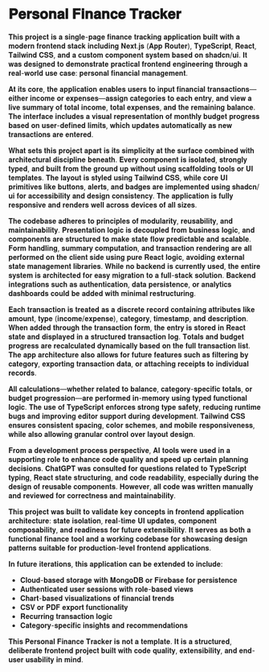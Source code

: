 # 𝐏𝐞𝐫𝐬𝐨𝐧𝐚𝐥 𝐅𝐢𝐧𝐚𝐧𝐜𝐞 𝐓𝐫𝐚𝐜𝐤𝐞𝐫

𝐓𝐡𝐢𝐬 𝐩𝐫𝐨𝐣𝐞𝐜𝐭 𝐢𝐬 𝐚 𝐬𝐢𝐧𝐠𝐥𝐞-𝐩𝐚𝐠𝐞 𝐟𝐢𝐧𝐚𝐧𝐜𝐞 𝐭𝐫𝐚𝐜𝐤𝐢𝐧𝐠 𝐚𝐩𝐩𝐥𝐢𝐜𝐚𝐭𝐢𝐨𝐧 𝐛𝐮𝐢𝐥𝐭 𝐰𝐢𝐭𝐡 𝐚 𝐦𝐨𝐝𝐞𝐫𝐧 𝐟𝐫𝐨𝐧𝐭𝐞𝐧𝐝 𝐬𝐭𝐚𝐜𝐤 𝐢𝐧𝐜𝐥𝐮𝐝𝐢𝐧𝐠 𝐍𝐞𝐱𝐭.𝐣𝐬 (𝐀𝐩𝐩 𝐑𝐨𝐮𝐭𝐞𝐫), 𝐓𝐲𝐩𝐞𝐒𝐜𝐫𝐢𝐩𝐭, 𝐑𝐞𝐚𝐜𝐭, 𝐓𝐚𝐢𝐥𝐰𝐢𝐧𝐝 𝐂𝐒𝐒, 𝐚𝐧𝐝 𝐚 𝐜𝐮𝐬𝐭𝐨𝐦 𝐜𝐨𝐦𝐩𝐨𝐧𝐞𝐧𝐭 𝐬𝐲𝐬𝐭𝐞𝐦 𝐛𝐚𝐬𝐞𝐝 𝐨𝐧 𝐬𝐡𝐚𝐝𝐜𝐧/𝐮𝐢. 𝐈𝐭 𝐰𝐚𝐬 𝐝𝐞𝐬𝐢𝐠𝐧𝐞𝐝 𝐭𝐨 𝐝𝐞𝐦𝐨𝐧𝐬𝐭𝐫𝐚𝐭𝐞 𝐩𝐫𝐚𝐜𝐭𝐢𝐜𝐚𝐥 𝐟𝐫𝐨𝐧𝐭𝐞𝐧𝐝 𝐞𝐧𝐠𝐢𝐧𝐞𝐞𝐫𝐢𝐧𝐠 𝐭𝐡𝐫𝐨𝐮𝐠𝐡 𝐚 𝐫𝐞𝐚𝐥-𝐰𝐨𝐫𝐥𝐝 𝐮𝐬𝐞 𝐜𝐚𝐬𝐞: 𝐩𝐞𝐫𝐬𝐨𝐧𝐚𝐥 𝐟𝐢𝐧𝐚𝐧𝐜𝐢𝐚𝐥 𝐦𝐚𝐧𝐚𝐠𝐞𝐦𝐞𝐧𝐭.

𝐀𝐭 𝐢𝐭𝐬 𝐜𝐨𝐫𝐞, 𝐭𝐡𝐞 𝐚𝐩𝐩𝐥𝐢𝐜𝐚𝐭𝐢𝐨𝐧 𝐞𝐧𝐚𝐛𝐥𝐞𝐬 𝐮𝐬𝐞𝐫𝐬 𝐭𝐨 𝐢𝐧𝐩𝐮𝐭 𝐟𝐢𝐧𝐚𝐧𝐜𝐢𝐚𝐥 𝐭𝐫𝐚𝐧𝐬𝐚𝐜𝐭𝐢𝐨𝐧𝐬—𝐞𝐢𝐭𝐡𝐞𝐫 𝐢𝐧𝐜𝐨𝐦𝐞 𝐨𝐫 𝐞𝐱𝐩𝐞𝐧𝐬𝐞𝐬—𝐚𝐬𝐬𝐢𝐠𝐧 𝐜𝐚𝐭𝐞𝐠𝐨𝐫𝐢𝐞𝐬 𝐭𝐨 𝐞𝐚𝐜𝐡 𝐞𝐧𝐭𝐫𝐲, 𝐚𝐧𝐝 𝐯𝐢𝐞𝐰 𝐚 𝐥𝐢𝐯𝐞 𝐬𝐮𝐦𝐦𝐚𝐫𝐲 𝐨𝐟 𝐭𝐨𝐭𝐚𝐥 𝐢𝐧𝐜𝐨𝐦𝐞, 𝐭𝐨𝐭𝐚𝐥 𝐞𝐱𝐩𝐞𝐧𝐬𝐞𝐬, 𝐚𝐧𝐝 𝐭𝐡𝐞 𝐫𝐞𝐦𝐚𝐢𝐧𝐢𝐧𝐠 𝐛𝐚𝐥𝐚𝐧𝐜𝐞. 𝐓𝐡𝐞 𝐢𝐧𝐭𝐞𝐫𝐟𝐚𝐜𝐞 𝐢𝐧𝐜𝐥𝐮𝐝𝐞𝐬 𝐚 𝐯𝐢𝐬𝐮𝐚𝐥 𝐫𝐞𝐩𝐫𝐞𝐬𝐞𝐧𝐭𝐚𝐭𝐢𝐨𝐧 𝐨𝐟 𝐦𝐨𝐧𝐭𝐡𝐥𝐲 𝐛𝐮𝐝𝐠𝐞𝐭 𝐩𝐫𝐨𝐠𝐫𝐞𝐬𝐬 𝐛𝐚𝐬𝐞𝐝 𝐨𝐧 𝐮𝐬𝐞𝐫-𝐝𝐞𝐟𝐢𝐧𝐞𝐝 𝐥𝐢𝐦𝐢𝐭𝐬, 𝐰𝐡𝐢𝐜𝐡 𝐮𝐩𝐝𝐚𝐭𝐞𝐬 𝐚𝐮𝐭𝐨𝐦𝐚𝐭𝐢𝐜𝐚𝐥𝐥𝐲 𝐚𝐬 𝐧𝐞𝐰 𝐭𝐫𝐚𝐧𝐬𝐚𝐜𝐭𝐢𝐨𝐧𝐬 𝐚𝐫𝐞 𝐞𝐧𝐭𝐞𝐫𝐞𝐝.

𝐖𝐡𝐚𝐭 𝐬𝐞𝐭𝐬 𝐭𝐡𝐢𝐬 𝐩𝐫𝐨𝐣𝐞𝐜𝐭 𝐚𝐩𝐚𝐫𝐭 𝐢𝐬 𝐢𝐭𝐬 𝐬𝐢𝐦𝐩𝐥𝐢𝐜𝐢𝐭𝐲 𝐚𝐭 𝐭𝐡𝐞 𝐬𝐮𝐫𝐟𝐚𝐜𝐞 𝐜𝐨𝐦𝐛𝐢𝐧𝐞𝐝 𝐰𝐢𝐭𝐡 𝐚𝐫𝐜𝐡𝐢𝐭𝐞𝐜𝐭𝐮𝐫𝐚𝐥 𝐝𝐢𝐬𝐜𝐢𝐩𝐥𝐢𝐧𝐞 𝐛𝐞𝐧𝐞𝐚𝐭𝐡. 𝐄𝐯𝐞𝐫𝐲 𝐜𝐨𝐦𝐩𝐨𝐧𝐞𝐧𝐭 𝐢𝐬 𝐢𝐬𝐨𝐥𝐚𝐭𝐞𝐝, 𝐬𝐭𝐫𝐨𝐧𝐠𝐥𝐲 𝐭𝐲𝐩𝐞𝐝, 𝐚𝐧𝐝 𝐛𝐮𝐢𝐥𝐭 𝐟𝐫𝐨𝐦 𝐭𝐡𝐞 𝐠𝐫𝐨𝐮𝐧𝐝 𝐮𝐩 𝐰𝐢𝐭𝐡𝐨𝐮𝐭 𝐮𝐬𝐢𝐧𝐠 𝐬𝐜𝐚𝐟𝐟𝐨𝐥𝐝𝐢𝐧𝐠 𝐭𝐨𝐨𝐥𝐬 𝐨𝐫 𝐔𝐈 𝐭𝐞𝐦𝐩𝐥𝐚𝐭𝐞𝐬. 𝐓𝐡𝐞 𝐥𝐚𝐲𝐨𝐮𝐭 𝐢𝐬 𝐬𝐭𝐲𝐥𝐞𝐝 𝐮𝐬𝐢𝐧𝐠 𝐓𝐚𝐢𝐥𝐰𝐢𝐧𝐝 𝐂𝐒𝐒, 𝐰𝐡𝐢𝐥𝐞 𝐜𝐨𝐫𝐞 𝐔𝐈 𝐩𝐫𝐢𝐦𝐢𝐭𝐢𝐯𝐞𝐬 𝐥𝐢𝐤𝐞 𝐛𝐮𝐭𝐭𝐨𝐧𝐬, 𝐚𝐥𝐞𝐫𝐭𝐬, 𝐚𝐧𝐝 𝐛𝐚𝐝𝐠𝐞𝐬 𝐚𝐫𝐞 𝐢𝐦𝐩𝐥𝐞𝐦𝐞𝐧𝐭𝐞𝐝 𝐮𝐬𝐢𝐧𝐠 𝐬𝐡𝐚𝐝𝐜𝐧/𝐮𝐢 𝐟𝐨𝐫 𝐚𝐜𝐜𝐞𝐬𝐬𝐢𝐛𝐢𝐥𝐢𝐭𝐲 𝐚𝐧𝐝 𝐝𝐞𝐬𝐢𝐠𝐧 𝐜𝐨𝐧𝐬𝐢𝐬𝐭𝐞𝐧𝐜𝐲. 𝐓𝐡𝐞 𝐚𝐩𝐩𝐥𝐢𝐜𝐚𝐭𝐢𝐨𝐧 𝐢𝐬 𝐟𝐮𝐥𝐥𝐲 𝐫𝐞𝐬𝐩𝐨𝐧𝐬𝐢𝐯𝐞 𝐚𝐧𝐝 𝐫𝐞𝐧𝐝𝐞𝐫𝐬 𝐰𝐞𝐥𝐥 𝐚𝐜𝐫𝐨𝐬𝐬 𝐝𝐞𝐯𝐢𝐜𝐞𝐬 𝐨𝐟 𝐚𝐥𝐥 𝐬𝐢𝐳𝐞𝐬.

𝐓𝐡𝐞 𝐜𝐨𝐝𝐞𝐛𝐚𝐬𝐞 𝐚𝐝𝐡𝐞𝐫𝐞𝐬 𝐭𝐨 𝐩𝐫𝐢𝐧𝐜𝐢𝐩𝐥𝐞𝐬 𝐨𝐟 𝐦𝐨𝐝𝐮𝐥𝐚𝐫𝐢𝐭𝐲, 𝐫𝐞𝐮𝐬𝐚𝐛𝐢𝐥𝐢𝐭𝐲, 𝐚𝐧𝐝 𝐦𝐚𝐢𝐧𝐭𝐚𝐢𝐧𝐚𝐛𝐢𝐥𝐢𝐭𝐲. 𝐏𝐫𝐞𝐬𝐞𝐧𝐭𝐚𝐭𝐢𝐨𝐧 𝐥𝐨𝐠𝐢𝐜 𝐢𝐬 𝐝𝐞𝐜𝐨𝐮𝐩𝐥𝐞𝐝 𝐟𝐫𝐨𝐦 𝐛𝐮𝐬𝐢𝐧𝐞𝐬𝐬 𝐥𝐨𝐠𝐢𝐜, 𝐚𝐧𝐝 𝐜𝐨𝐦𝐩𝐨𝐧𝐞𝐧𝐭𝐬 𝐚𝐫𝐞 𝐬𝐭𝐫𝐮𝐜𝐭𝐮𝐫𝐞𝐝 𝐭𝐨 𝐦𝐚𝐤𝐞 𝐬𝐭𝐚𝐭𝐞 𝐟𝐥𝐨𝐰 𝐩𝐫𝐞𝐝𝐢𝐜𝐭𝐚𝐛𝐥𝐞 𝐚𝐧𝐝 𝐬𝐜𝐚𝐥𝐚𝐛𝐥𝐞. 𝐅𝐨𝐫𝐦 𝐡𝐚𝐧𝐝𝐥𝐢𝐧𝐠, 𝐬𝐮𝐦𝐦𝐚𝐫𝐲 𝐜𝐨𝐦𝐩𝐮𝐭𝐚𝐭𝐢𝐨𝐧, 𝐚𝐧𝐝 𝐭𝐫𝐚𝐧𝐬𝐚𝐜𝐭𝐢𝐨𝐧 𝐫𝐞𝐧𝐝𝐞𝐫𝐢𝐧𝐠 𝐚𝐫𝐞 𝐚𝐥𝐥 𝐩𝐞𝐫𝐟𝐨𝐫𝐦𝐞𝐝 𝐨𝐧 𝐭𝐡𝐞 𝐜𝐥𝐢𝐞𝐧𝐭 𝐬𝐢𝐝𝐞 𝐮𝐬𝐢𝐧𝐠 𝐩𝐮𝐫𝐞 𝐑𝐞𝐚𝐜𝐭 𝐥𝐨𝐠𝐢𝐜, 𝐚𝐯𝐨𝐢𝐝𝐢𝐧𝐠 𝐞𝐱𝐭𝐞𝐫𝐧𝐚𝐥 𝐬𝐭𝐚𝐭𝐞 𝐦𝐚𝐧𝐚𝐠𝐞𝐦𝐞𝐧𝐭 𝐥𝐢𝐛𝐫𝐚𝐫𝐢𝐞𝐬. 𝐖𝐡𝐢𝐥𝐞 𝐧𝐨 𝐛𝐚𝐜𝐤𝐞𝐧𝐝 𝐢𝐬 𝐜𝐮𝐫𝐫𝐞𝐧𝐭𝐥𝐲 𝐮𝐬𝐞𝐝, 𝐭𝐡𝐞 𝐞𝐧𝐭𝐢𝐫𝐞 𝐬𝐲𝐬𝐭𝐞𝐦 𝐢𝐬 𝐚𝐫𝐜𝐡𝐢𝐭𝐞𝐜𝐭𝐞𝐝 𝐟𝐨𝐫 𝐞𝐚𝐬𝐲 𝐦𝐢𝐠𝐫𝐚𝐭𝐢𝐨𝐧 𝐭𝐨 𝐚 𝐟𝐮𝐥𝐥-𝐬𝐭𝐚𝐜𝐤 𝐬𝐨𝐥𝐮𝐭𝐢𝐨𝐧. 𝐁𝐚𝐜𝐤𝐞𝐧𝐝 𝐢𝐧𝐭𝐞𝐠𝐫𝐚𝐭𝐢𝐨𝐧𝐬 𝐬𝐮𝐜𝐡 𝐚𝐬 𝐚𝐮𝐭𝐡𝐞𝐧𝐭𝐢𝐜𝐚𝐭𝐢𝐨𝐧, 𝐝𝐚𝐭𝐚 𝐩𝐞𝐫𝐬𝐢𝐬𝐭𝐞𝐧𝐜𝐞, 𝐨𝐫 𝐚𝐧𝐚𝐥𝐲𝐭𝐢𝐜𝐬 𝐝𝐚𝐬𝐡𝐛𝐨𝐚𝐫𝐝𝐬 𝐜𝐨𝐮𝐥𝐝 𝐛𝐞 𝐚𝐝𝐝𝐞𝐝 𝐰𝐢𝐭𝐡 𝐦𝐢𝐧𝐢𝐦𝐚𝐥 𝐫𝐞𝐬𝐭𝐫𝐮𝐜𝐭𝐮𝐫𝐢𝐧𝐠.

𝐄𝐚𝐜𝐡 𝐭𝐫𝐚𝐧𝐬𝐚𝐜𝐭𝐢𝐨𝐧 𝐢𝐬 𝐭𝐫𝐞𝐚𝐭𝐞𝐝 𝐚𝐬 𝐚 𝐝𝐢𝐬𝐜𝐫𝐞𝐭𝐞 𝐫𝐞𝐜𝐨𝐫𝐝 𝐜𝐨𝐧𝐭𝐚𝐢𝐧𝐢𝐧𝐠 𝐚𝐭𝐭𝐫𝐢𝐛𝐮𝐭𝐞𝐬 𝐥𝐢𝐤𝐞 𝐚𝐦𝐨𝐮𝐧𝐭, 𝐭𝐲𝐩𝐞 (𝐢𝐧𝐜𝐨𝐦𝐞/𝐞𝐱𝐩𝐞𝐧𝐬𝐞), 𝐜𝐚𝐭𝐞𝐠𝐨𝐫𝐲, 𝐭𝐢𝐦𝐞𝐬𝐭𝐚𝐦𝐩, 𝐚𝐧𝐝 𝐝𝐞𝐬𝐜𝐫𝐢𝐩𝐭𝐢𝐨𝐧. 𝐖𝐡𝐞𝐧 𝐚𝐝𝐝𝐞𝐝 𝐭𝐡𝐫𝐨𝐮𝐠𝐡 𝐭𝐡𝐞 𝐭𝐫𝐚𝐧𝐬𝐚𝐜𝐭𝐢𝐨𝐧 𝐟𝐨𝐫𝐦, 𝐭𝐡𝐞 𝐞𝐧𝐭𝐫𝐲 𝐢𝐬 𝐬𝐭𝐨𝐫𝐞𝐝 𝐢𝐧 𝐑𝐞𝐚𝐜𝐭 𝐬𝐭𝐚𝐭𝐞 𝐚𝐧𝐝 𝐝𝐢𝐬𝐩𝐥𝐚𝐲𝐞𝐝 𝐢𝐧 𝐚 𝐬𝐭𝐫𝐮𝐜𝐭𝐮𝐫𝐞𝐝 𝐭𝐫𝐚𝐧𝐬𝐚𝐜𝐭𝐢𝐨𝐧 𝐥𝐨𝐠. 𝐓𝐨𝐭𝐚𝐥𝐬 𝐚𝐧𝐝 𝐛𝐮𝐝𝐠𝐞𝐭 𝐩𝐫𝐨𝐠𝐫𝐞𝐬𝐬 𝐚𝐫𝐞 𝐫𝐞𝐜𝐚𝐥𝐜𝐮𝐥𝐚𝐭𝐞𝐝 𝐝𝐲𝐧𝐚𝐦𝐢𝐜𝐚𝐥𝐥𝐲 𝐛𝐚𝐬𝐞𝐝 𝐨𝐧 𝐭𝐡𝐞 𝐟𝐮𝐥𝐥 𝐭𝐫𝐚𝐧𝐬𝐚𝐜𝐭𝐢𝐨𝐧 𝐥𝐢𝐬𝐭. 𝐓𝐡𝐞 𝐚𝐩𝐩 𝐚𝐫𝐜𝐡𝐢𝐭𝐞𝐜𝐭𝐮𝐫𝐞 𝐚𝐥𝐬𝐨 𝐚𝐥𝐥𝐨𝐰𝐬 𝐟𝐨𝐫 𝐟𝐮𝐭𝐮𝐫𝐞 𝐟𝐞𝐚𝐭𝐮𝐫𝐞𝐬 𝐬𝐮𝐜𝐡 𝐚𝐬 𝐟𝐢𝐥𝐭𝐞𝐫𝐢𝐧𝐠 𝐛𝐲 𝐜𝐚𝐭𝐞𝐠𝐨𝐫𝐲, 𝐞𝐱𝐩𝐨𝐫𝐭𝐢𝐧𝐠 𝐭𝐫𝐚𝐧𝐬𝐚𝐜𝐭𝐢𝐨𝐧 𝐝𝐚𝐭𝐚, 𝐨𝐫 𝐚𝐭𝐭𝐚𝐜𝐡𝐢𝐧𝐠 𝐫𝐞𝐜𝐞𝐢𝐩𝐭𝐬 𝐭𝐨 𝐢𝐧𝐝𝐢𝐯𝐢𝐝𝐮𝐚𝐥 𝐫𝐞𝐜𝐨𝐫𝐝𝐬.

𝐀𝐥𝐥 𝐜𝐚𝐥𝐜𝐮𝐥𝐚𝐭𝐢𝐨𝐧𝐬—𝐰𝐡𝐞𝐭𝐡𝐞𝐫 𝐫𝐞𝐥𝐚𝐭𝐞𝐝 𝐭𝐨 𝐛𝐚𝐥𝐚𝐧𝐜𝐞, 𝐜𝐚𝐭𝐞𝐠𝐨𝐫𝐲-𝐬𝐩𝐞𝐜𝐢𝐟𝐢𝐜 𝐭𝐨𝐭𝐚𝐥𝐬, 𝐨𝐫 𝐛𝐮𝐝𝐠𝐞𝐭 𝐩𝐫𝐨𝐠𝐫𝐞𝐬𝐬𝐢𝐨𝐧—𝐚𝐫𝐞 𝐩𝐞𝐫𝐟𝐨𝐫𝐦𝐞𝐝 𝐢𝐧-𝐦𝐞𝐦𝐨𝐫𝐲 𝐮𝐬𝐢𝐧𝐠 𝐭𝐲𝐩𝐞𝐝 𝐟𝐮𝐧𝐜𝐭𝐢𝐨𝐧𝐚𝐥 𝐥𝐨𝐠𝐢𝐜. 𝐓𝐡𝐞 𝐮𝐬𝐞 𝐨𝐟 𝐓𝐲𝐩𝐞𝐒𝐜𝐫𝐢𝐩𝐭 𝐞𝐧𝐟𝐨𝐫𝐜𝐞𝐬 𝐬𝐭𝐫𝐨𝐧𝐠 𝐭𝐲𝐩𝐞 𝐬𝐚𝐟𝐞𝐭𝐲, 𝐫𝐞𝐝𝐮𝐜𝐢𝐧𝐠 𝐫𝐮𝐧𝐭𝐢𝐦𝐞 𝐛𝐮𝐠𝐬 𝐚𝐧𝐝 𝐢𝐦𝐩𝐫𝐨𝐯𝐢𝐧𝐠 𝐞𝐝𝐢𝐭𝐨𝐫 𝐬𝐮𝐩𝐩𝐨𝐫𝐭 𝐝𝐮𝐫𝐢𝐧𝐠 𝐝𝐞𝐯𝐞𝐥𝐨𝐩𝐦𝐞𝐧𝐭. 𝐓𝐚𝐢𝐥𝐰𝐢𝐧𝐝 𝐂𝐒𝐒 𝐞𝐧𝐬𝐮𝐫𝐞𝐬 𝐜𝐨𝐧𝐬𝐢𝐬𝐭𝐞𝐧𝐭 𝐬𝐩𝐚𝐜𝐢𝐧𝐠, 𝐜𝐨𝐥𝐨𝐫 𝐬𝐜𝐡𝐞𝐦𝐞𝐬, 𝐚𝐧𝐝 𝐦𝐨𝐛𝐢𝐥𝐞 𝐫𝐞𝐬𝐩𝐨𝐧𝐬𝐢𝐯𝐞𝐧𝐞𝐬𝐬, 𝐰𝐡𝐢𝐥𝐞 𝐚𝐥𝐬𝐨 𝐚𝐥𝐥𝐨𝐰𝐢𝐧𝐠 𝐠𝐫𝐚𝐧𝐮𝐥𝐚𝐫 𝐜𝐨𝐧𝐭𝐫𝐨𝐥 𝐨𝐯𝐞𝐫 𝐥𝐚𝐲𝐨𝐮𝐭 𝐝𝐞𝐬𝐢𝐠𝐧.

𝐅𝐫𝐨𝐦 𝐚 𝐝𝐞𝐯𝐞𝐥𝐨𝐩𝐦𝐞𝐧𝐭 𝐩𝐫𝐨𝐜𝐞𝐬𝐬 𝐩𝐞𝐫𝐬𝐩𝐞𝐜𝐭𝐢𝐯𝐞, 𝐀𝐈 𝐭𝐨𝐨𝐥𝐬 𝐰𝐞𝐫𝐞 𝐮𝐬𝐞𝐝 𝐢𝐧 𝐚 𝐬𝐮𝐩𝐩𝐨𝐫𝐭𝐢𝐧𝐠 𝐫𝐨𝐥𝐞 𝐭𝐨 𝐞𝐧𝐡𝐚𝐧𝐜𝐞 𝐜𝐨𝐝𝐞 𝐪𝐮𝐚𝐥𝐢𝐭𝐲 𝐚𝐧𝐝 𝐬𝐩𝐞𝐞𝐝 𝐮𝐩 𝐜𝐞𝐫𝐭𝐚𝐢𝐧 𝐩𝐥𝐚𝐧𝐧𝐢𝐧𝐠 𝐝𝐞𝐜𝐢𝐬𝐢𝐨𝐧𝐬. 𝐂𝐡𝐚𝐭𝐆𝐏𝐓 𝐰𝐚𝐬 𝐜𝐨𝐧𝐬𝐮𝐥𝐭𝐞𝐝 𝐟𝐨𝐫 𝐪𝐮𝐞𝐬𝐭𝐢𝐨𝐧𝐬 𝐫𝐞𝐥𝐚𝐭𝐞𝐝 𝐭𝐨 𝐓𝐲𝐩𝐞𝐒𝐜𝐫𝐢𝐩𝐭 𝐭𝐲𝐩𝐢𝐧𝐠, 𝐑𝐞𝐚𝐜𝐭 𝐬𝐭𝐚𝐭𝐞 𝐬𝐭𝐫𝐮𝐜𝐭𝐮𝐫𝐢𝐧𝐠, 𝐚𝐧𝐝 𝐜𝐨𝐝𝐞 𝐫𝐞𝐚𝐝𝐚𝐛𝐢𝐥𝐢𝐭𝐲, 𝐞𝐬𝐩𝐞𝐜𝐢𝐚𝐥𝐥𝐲 𝐝𝐮𝐫𝐢𝐧𝐠 𝐭𝐡𝐞 𝐝𝐞𝐬𝐢𝐠𝐧 𝐨𝐟 𝐫𝐞𝐮𝐬𝐚𝐛𝐥𝐞 𝐜𝐨𝐦𝐩𝐨𝐧𝐞𝐧𝐭𝐬. 𝐇𝐨𝐰𝐞𝐯𝐞𝐫, 𝐚𝐥𝐥 𝐜𝐨𝐝𝐞 𝐰𝐚𝐬 𝐰𝐫𝐢𝐭𝐭𝐞𝐧 𝐦𝐚𝐧𝐮𝐚𝐥𝐥𝐲 𝐚𝐧𝐝 𝐫𝐞𝐯𝐢𝐞𝐰𝐞𝐝 𝐟𝐨𝐫 𝐜𝐨𝐫𝐫𝐞𝐜𝐭𝐧𝐞𝐬𝐬 𝐚𝐧𝐝 𝐦𝐚𝐢𝐧𝐭𝐚𝐢𝐧𝐚𝐛𝐢𝐥𝐢𝐭𝐲.

𝐓𝐡𝐢𝐬 𝐩𝐫𝐨𝐣𝐞𝐜𝐭 𝐰𝐚𝐬 𝐛𝐮𝐢𝐥𝐭 𝐭𝐨 𝐯𝐚𝐥𝐢𝐝𝐚𝐭𝐞 𝐤𝐞𝐲 𝐜𝐨𝐧𝐜𝐞𝐩𝐭𝐬 𝐢𝐧 𝐟𝐫𝐨𝐧𝐭𝐞𝐧𝐝 𝐚𝐩𝐩𝐥𝐢𝐜𝐚𝐭𝐢𝐨𝐧 𝐚𝐫𝐜𝐡𝐢𝐭𝐞𝐜𝐭𝐮𝐫𝐞: 𝐬𝐭𝐚𝐭𝐞 𝐢𝐬𝐨𝐥𝐚𝐭𝐢𝐨𝐧, 𝐫𝐞𝐚𝐥-𝐭𝐢𝐦𝐞 𝐔𝐈 𝐮𝐩𝐝𝐚𝐭𝐞𝐬, 𝐜𝐨𝐦𝐩𝐨𝐧𝐞𝐧𝐭 𝐜𝐨𝐦𝐩𝐨𝐬𝐚𝐛𝐢𝐥𝐢𝐭𝐲, 𝐚𝐧𝐝 𝐫𝐞𝐚𝐝𝐢𝐧𝐞𝐬𝐬 𝐟𝐨𝐫 𝐟𝐮𝐭𝐮𝐫𝐞 𝐞𝐱𝐭𝐞𝐧𝐬𝐢𝐛𝐢𝐥𝐢𝐭𝐲. 𝐈𝐭 𝐬𝐞𝐫𝐯𝐞𝐬 𝐚𝐬 𝐛𝐨𝐭𝐡 𝐚 𝐟𝐮𝐧𝐜𝐭𝐢𝐨𝐧𝐚𝐥 𝐟𝐢𝐧𝐚𝐧𝐜𝐞 𝐭𝐨𝐨𝐥 𝐚𝐧𝐝 𝐚 𝐰𝐨𝐫𝐤𝐢𝐧𝐠 𝐜𝐨𝐝𝐞𝐛𝐚𝐬𝐞 𝐟𝐨𝐫 𝐬𝐡𝐨𝐰𝐜𝐚𝐬𝐢𝐧𝐠 𝐝𝐞𝐬𝐢𝐠𝐧 𝐩𝐚𝐭𝐭𝐞𝐫𝐧𝐬 𝐬𝐮𝐢𝐭𝐚𝐛𝐥𝐞 𝐟𝐨𝐫 𝐩𝐫𝐨𝐝𝐮𝐜𝐭𝐢𝐨𝐧-𝐥𝐞𝐯𝐞𝐥 𝐟𝐫𝐨𝐧𝐭𝐞𝐧𝐝 𝐚𝐩𝐩𝐥𝐢𝐜𝐚𝐭𝐢𝐨𝐧𝐬.

𝐈𝐧 𝐟𝐮𝐭𝐮𝐫𝐞 𝐢𝐭𝐞𝐫𝐚𝐭𝐢𝐨𝐧𝐬, 𝐭𝐡𝐢𝐬 𝐚𝐩𝐩𝐥𝐢𝐜𝐚𝐭𝐢𝐨𝐧 𝐜𝐚𝐧 𝐛𝐞 𝐞𝐱𝐭𝐞𝐧𝐝𝐞𝐝 𝐭𝐨 𝐢𝐧𝐜𝐥𝐮𝐝𝐞:
- 𝐂𝐥𝐨𝐮𝐝-𝐛𝐚𝐬𝐞𝐝 𝐬𝐭𝐨𝐫𝐚𝐠𝐞 𝐰𝐢𝐭𝐡 𝐌𝐨𝐧𝐠𝐨𝐃𝐁 𝐨𝐫 𝐅𝐢𝐫𝐞𝐛𝐚𝐬𝐞 𝐟𝐨𝐫 𝐩𝐞𝐫𝐬𝐢𝐬𝐭𝐞𝐧𝐜𝐞
- 𝐀𝐮𝐭𝐡𝐞𝐧𝐭𝐢𝐜𝐚𝐭𝐞𝐝 𝐮𝐬𝐞𝐫 𝐬𝐞𝐬𝐬𝐢𝐨𝐧𝐬 𝐰𝐢𝐭𝐡 𝐫𝐨𝐥𝐞-𝐛𝐚𝐬𝐞𝐝 𝐯𝐢𝐞𝐰𝐬
- 𝐂𝐡𝐚𝐫𝐭-𝐛𝐚𝐬𝐞𝐝 𝐯𝐢𝐬𝐮𝐚𝐥𝐢𝐳𝐚𝐭𝐢𝐨𝐧𝐬 𝐨𝐟 𝐟𝐢𝐧𝐚𝐧𝐜𝐢𝐚𝐥 𝐭𝐫𝐞𝐧𝐝𝐬
- 𝐂𝐒𝐕 𝐨𝐫 𝐏𝐃𝐅 𝐞𝐱𝐩𝐨𝐫𝐭 𝐟𝐮𝐧𝐜𝐭𝐢𝐨𝐧𝐚𝐥𝐢𝐭𝐲
- 𝐑𝐞𝐜𝐮𝐫𝐫𝐢𝐧𝐠 𝐭𝐫𝐚𝐧𝐬𝐚𝐜𝐭𝐢𝐨𝐧 𝐥𝐨𝐠𝐢𝐜
- 𝐂𝐚𝐭𝐞𝐠𝐨𝐫𝐲-𝐬𝐩𝐞𝐜𝐢𝐟𝐢𝐜 𝐢𝐧𝐬𝐢𝐠𝐡𝐭𝐬 𝐚𝐧𝐝 𝐫𝐞𝐜𝐨𝐦𝐦𝐞𝐧𝐝𝐚𝐭𝐢𝐨𝐧𝐬

𝐓𝐡𝐢𝐬 𝐏𝐞𝐫𝐬𝐨𝐧𝐚𝐥 𝐅𝐢𝐧𝐚𝐧𝐜𝐞 𝐓𝐫𝐚𝐜𝐤𝐞𝐫 𝐢𝐬 𝐧𝐨𝐭 𝐚 𝐭𝐞𝐦𝐩𝐥𝐚𝐭𝐞. 𝐈𝐭 𝐢𝐬 𝐚 𝐬𝐭𝐫𝐮𝐜𝐭𝐮𝐫𝐞𝐝, 𝐝𝐞𝐥𝐢𝐛𝐞𝐫𝐚𝐭𝐞 𝐟𝐫𝐨𝐧𝐭𝐞𝐧𝐝 𝐩𝐫𝐨𝐣𝐞𝐜𝐭 𝐛𝐮𝐢𝐥𝐭 𝐰𝐢𝐭𝐡 𝐜𝐨𝐝𝐞 𝐪𝐮𝐚𝐥𝐢𝐭𝐲, 𝐞𝐱𝐭𝐞𝐧𝐬𝐢𝐛𝐢𝐥𝐢𝐭𝐲, 𝐚𝐧𝐝 𝐞𝐧𝐝-𝐮𝐬𝐞𝐫 𝐮𝐬𝐚𝐛𝐢𝐥𝐢𝐭𝐲 𝐢𝐧 𝐦𝐢𝐧𝐝.
